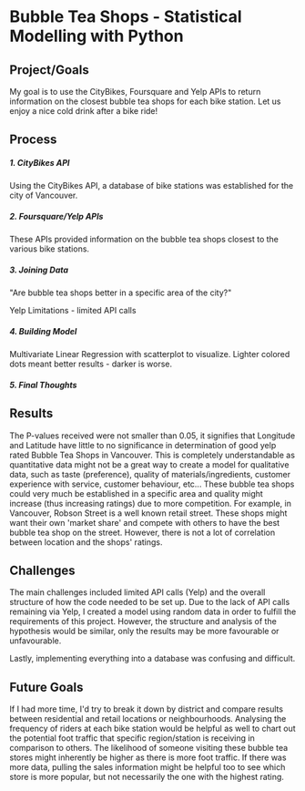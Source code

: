 # Bubble Tea Shops - Statistical Modelling with Python

## Project/Goals
My goal is to use the CityBikes, Foursquare and Yelp APIs to return information on the closest bubble tea shops for each bike station.
Let us enjoy a nice cold drink after a bike ride!

## Process
##### 1. CityBikes API
Using the CityBikes API, a database of bike stations was established for the city of Vancouver.

##### 2. Foursquare/Yelp APIs
These APIs provided information on the bubble tea shops closest to the various bike stations.

##### 3. Joining Data
"Are bubble tea shops better in a specific area of the city?"

Yelp Limitations - limited API calls

##### 4. Building Model
Multivariate Linear Regression with scatterplot to visualize. Lighter colored dots meant better results - darker is worse.

##### 5. Final Thoughts

## Results
The P-values received were not smaller than 0.05, it signifies that Longitude and Latitude have little to no significance in determination of good yelp rated Bubble Tea Shops in Vancouver. This is completely understandable as quantitative data might not be a great way to create a model for qualitative data, such as taste (preference), quality of materials/ingredients, customer experience with service, customer behaviour, etc... These bubble tea shops could very much be established in a specific area and quality might increase (thus increasing ratings) due to more competition. For example, in Vancouver, Robson Street is a well known retail street. These shops might want their own 'market share' and compete with others to have the best bubble tea shop on the street. However, there is not a lot of correlation between location and the shops' ratings.

## Challenges 
The main challenges included limited API calls (Yelp) and the overall structure of how the code needed to be set up. Due to the lack of API calls remaining via Yelp, I created a model using random data in order to fulfill the requirements of this project. However, the structure and analysis of the hypothesis would be similar, only the results may be more favourable or unfavourable.

Lastly, implementing everything into a database was confusing and difficult.

## Future Goals
If I had more time, I'd try to break it down by district and compare results between residential and retail locations or neighbourhoods. Analysing the frequency of riders at each bike station would be helpful as well to chart out the potential foot traffic that specific region/station is receiving in comparison to others. The likelihood of someone visiting these bubble tea stores might inherently be higher as there is more foot traffic. If there was more data, pulling the sales information might be helpful too to see which store is more popular, but not necessarily the one with the highest rating.
